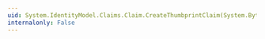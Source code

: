 ```yaml
---
uid: System.IdentityModel.Claims.Claim.CreateThumbprintClaim(System.Byte[])
internalonly: False
---
```

